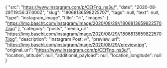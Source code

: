 {
  "src": "https://www.instagram.com/p/CEfFnq_ns3u/",
  "date": "2020-08-29T19:56:37.000Z",
  "slug": "18068136598225707",
  "tags": null,
  "text": null,
  "type": "instagram_image",
  "title": "🔥",
  "images": [
    "https://img.bascht.com/instagram/image/2020/08/29//18068136598225707.jpg"
  ],
  "category": "posts",
  "media_url": "https://img.bascht.com/instagram/image/2020/08/29//18068136598225707.jpg",
  "description": "Instagram Post: 🔥",
  "preview_url": "https://img.bascht.com/instagram/image/2020/08/29//preview.jpg",
  "original_url": "https://www.instagram.com/p/CEfFnq_ns3u/",
  "location_latitude": null,
  "additional_payload": null,
  "location_longitude": null
}